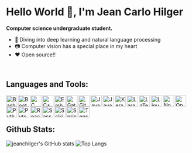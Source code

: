 # Hello World 👋, I'm Jean Carlo Hilger
**Computer science undergraduate student.**

- :microscope: Diving into deep learning and natural language processing
- :camera: Computer vision has a special place in my heart
- :heart: Open source!!

<br />

## Languages and Tools:
<!-- <p align="left"> -->
<img align="left" width="30px" height="auto" alt="Bash" title="Bash" src="https://simpleicons.org/icons/gnubash.svg" />
<img align="left" width="30px" height="auto" alt="Bootstrap" title="Bootstrap" src="https://simpleicons.org/icons/bootstrap.svg" />
<img align="left" width="30px" height="auto" alt="C" title="C" src="https://simpleicons.org/icons/c.svg" />
<img align="left" width="30px" height="auto" alt="C++" title="C++" src="https://simpleicons.org/icons/cplusplus.svg" />
<img align="left" width="30px" height="auto" alt="Emberjs" title="Emberjs" src="https://simpleicons.org/icons/ember-dot-js.svg" />
<img align="left" width="30px" height="auto" alt="Gatsby" title="Gatsby" src="https://simpleicons.org/icons/gatsby.svg" />
<img align="left" width="30px" height="auto" alt="Git" title="Git" src="https://simpleicons.org/icons/git.svg" />
<img align="left" width="30px" height="auto" alt="Java" title="Java" src="https://simpleicons.org/icons/java.svg" />
<img align="left" width="30px" height="auto" alt="JavaScript" title="JavaScript" src="https://simpleicons.org/icons/javascript.svg" />
<img align="left" width="30px" height="auto" alt="Keras" title="Keras" src="https://simpleicons.org/icons/keras.svg" />
<img align="left" width="30px" height="auto" alt="Laravel" title="Laravel" src="https://simpleicons.org/icons/laravel.svg" />
<img align="left" width="30px" height="auto" alt="LaTex" title="LaTex" src="https://simpleicons.org/icons/latex.svg" />
<img align="left" width="30px" height="auto" alt="Linux" title="Linux" src="https://simpleicons.org/icons/linux.svg" />
<img align="left" width="30px" height="auto" alt="Nodejs" title="Nodejs" src="https://simpleicons.org/icons/node-dot-js.svg" />
<img align="left" width="30px" height="auto" alt="OpenCV" title="OpenCV" src="https://simpleicons.org/icons/opencv.svg" />
<img align="left" width="30px" height="auto" alt="Python" title="Python" src="https://simpleicons.org/icons/python.svg" />
<img align="left" width="30px" height="auto" alt="Pytorch" title="Pytorch" src="https://simpleicons.org/icons/pytorch.svg" />
<img align="left" width="30px" height="auto" alt="Reactjs" title="Reactjs" src="https://simpleicons.org/icons/react.svg" />
<img align="left" width="30px" height="auto" alt="Sass" title="Sass" src="https://simpleicons.org/icons/sass.svg" />
<img align="left" width="30px" height="auto" alt="Scikit Learn" title="Scikit Learn" src="https://simpleicons.org/icons/scikit-learn.svg" />
<img align="left" width="30px" height="auto" alt="Spring" title="Spring" src="https://simpleicons.org/icons/spring.svg" />
<img align="left" width="30px" height="auto" alt="Tensorflow" title="Tensorflow" src="https://simpleicons.org/icons/tensorflow.svg" />
<!-- </p> -->

<br />
<br />
<br />

## Github Stats:
<!-- Github Stats -->
![jeanchilger's GitHub stats](https://github-readme-stats.vercel.app/api?username=jeanchilger&show_icons=true&count_private=true&hide_border=true&title_color=fff&text_color=efefef&icon_color=fff&bg_color=45,d44e37,5764a6&include_all_commits=true)
![Top Langs](https://github-readme-stats.vercel.app/api/top-langs/?username=jeanchilger&layout=compact&hide=starlark&langs_count=7&hide_border=true&title_color=5764a6&text_color=5764a6)
